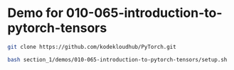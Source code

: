 # Demo for 010-065-introduction-to-pytorch-tensors
```bash
git clone https://github.com/kodekloudhub/PyTorch.git
```

```bash
bash section_1/demos/010-065-introduction-to-pytorch-tensors/setup.sh
```
